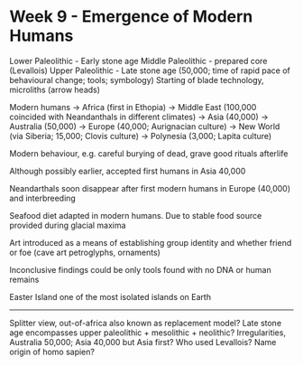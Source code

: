 <!-- SPDX-License-Identifier: zlib-acknowledgement -->
# Week 9 - Emergence of Modern Humans
Lower Paleolithic - Early stone age
Middle Paleolithic - prepared core (Levallois)
Upper Paleolithic - Late stone age (50,000; time of rapid pace of behavioural change; tools; symbology)
Starting of blade technology, microliths (arrow heads)

Modern humans -> Africa (first in Ethopia) -> Middle East (100,000 coincided with Neandanthals in different climates) 
-> Asia (40,000) -> Australia (50,000) -> Europe (40,000; Aurignacian culture) 
-> New World (via Siberia; 15,000; Clovis culture) -> Polynesia (3,000; Lapita culture)

Modern behaviour, e.g. careful burying of dead, grave good rituals afterlife

Although possibly earlier, accepted first humans in Asia 40,000

Neandarthals soon disappear after first modern humans in Europe (40,000) and interbreeding

Seafood diet adapted in modern humans. Due to stable food source provided during glacial maxima

Art introduced as a means of establishing group identity and whether friend or foe 
(cave art petroglyphs, ornaments)

Inconclusive findings could be only tools found with no DNA or human remains

Easter Island one of the most isolated islands on Earth

------------------------------------------------------------
Splitter view, out-of-africa also known as replacement model?
Late stone age encompasses upper paleolithic + mesolithic + neolithic?
Irregularities, Australia 50,000; Asia 40,000 but Asia first?
Who used Levallois?
Name origin of homo sapien?
